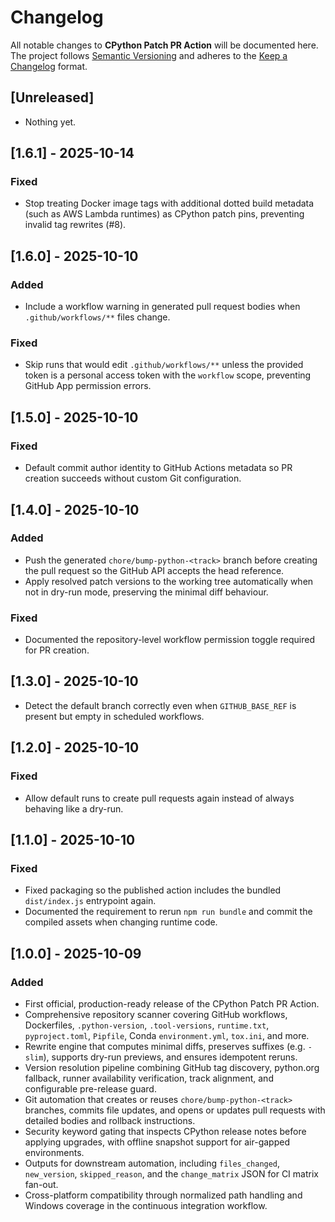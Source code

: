 # Changelog

All notable changes to **CPython Patch PR Action** will be documented here.  
The project follows [Semantic Versioning](https://semver.org/) and adheres to the
[Keep a Changelog](https://keepachangelog.com/en/1.1.0/) format.

## [Unreleased]

- Nothing yet.

## [1.6.1] - 2025-10-14

### Fixed

- Stop treating Docker image tags with additional dotted build metadata (such as AWS Lambda runtimes) as CPython patch pins, preventing invalid tag rewrites (#8).

## [1.6.0] - 2025-10-10

### Added

- Include a workflow warning in generated pull request bodies when `.github/workflows/**` files change.

### Fixed

- Skip runs that would edit `.github/workflows/**` unless the provided token is a personal access token with the `workflow` scope, preventing GitHub App permission errors.

## [1.5.0] - 2025-10-10

### Fixed

- Default commit author identity to GitHub Actions metadata so PR creation succeeds without custom Git configuration.

## [1.4.0] - 2025-10-10

### Added

- Push the generated `chore/bump-python-<track>` branch before creating the pull request so the GitHub API accepts the head reference.
- Apply resolved patch versions to the working tree automatically when not in dry-run mode, preserving the minimal diff behaviour.

### Fixed

- Documented the repository-level workflow permission toggle required for PR creation.

## [1.3.0] - 2025-10-10

- Detect the default branch correctly even when `GITHUB_BASE_REF` is present but empty in scheduled workflows.

## [1.2.0] - 2025-10-10

### Fixed

- Allow default runs to create pull requests again instead of always behaving like a dry-run.

## [1.1.0] - 2025-10-10

### Fixed

- Fixed packaging so the published action includes the bundled `dist/index.js` entrypoint again.
- Documented the requirement to rerun `npm run bundle` and commit the compiled assets when changing runtime code.

## [1.0.0] - 2025-10-09

### Added

- First official, production-ready release of the CPython Patch PR Action.
- Comprehensive repository scanner covering GitHub workflows, Dockerfiles, `.python-version`, `.tool-versions`, `runtime.txt`, `pyproject.toml`, `Pipfile`, Conda `environment.yml`, `tox.ini`, and more.
- Rewrite engine that computes minimal diffs, preserves suffixes (e.g. `-slim`), supports dry-run previews, and ensures idempotent reruns.
- Version resolution pipeline combining GitHub tag discovery, python.org fallback, runner availability verification, track alignment, and configurable pre-release guard.
- Git automation that creates or reuses `chore/bump-python-<track>` branches, commits file updates, and opens or updates pull requests with detailed bodies and rollback instructions.
- Security keyword gating that inspects CPython release notes before applying upgrades, with offline snapshot support for air-gapped environments.
- Outputs for downstream automation, including `files_changed`, `new_version`, `skipped_reason`, and the `change_matrix` JSON for CI matrix fan-out.
- Cross-platform compatibility through normalized path handling and Windows coverage in the continuous integration workflow.
